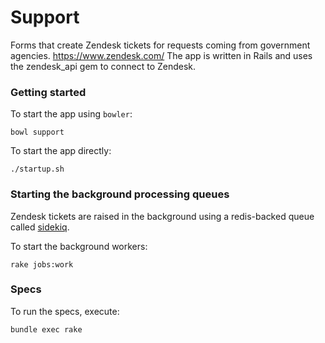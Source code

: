 # Support

Forms that create Zendesk tickets for requests coming from government agencies. https://www.zendesk.com/
The app is written in Rails and uses the zendesk_api gem to connect to Zendesk.

### Getting started

To start the app using `bowler`:

    bowl support

To start the app directly:

    ./startup.sh

### Starting the background processing queues

Zendesk tickets are raised in the background using a redis-backed queue called [sidekiq](http://sidekiq.org/).

To start the background workers:

    rake jobs:work

### Specs

To run the specs, execute:

    bundle exec rake
